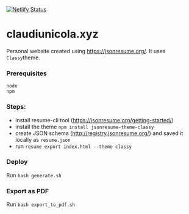 [![Netlify Status](https://api.netlify.com/api/v1/badges/b77be5a1-d3d5-4cc9-b65d-7535c4a7bd80/deploy-status)](https://app.netlify.com/sites/affectionate-knuth-e1e325/deploys)

# claudiunicola.xyz

Personal website created using https://jsonresume.org/. It uses `Classy`theme.

### Prerequisites
```
node
npm
```

### Steps:
- install resume-cli tool (https://jsonresume.org/getting-started/)
- install the theme `npm install jsonresume-theme-classy`
- create JSON schema (http://registry.jsonresume.org/) and saved it locally as `resume.json`
- run `resume export index.html --theme classy`


### Deploy
Run `bash generate.sh`

### Export as PDF

Run `bash export_to_pdf.sh`

